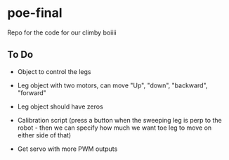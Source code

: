 # poe-final
Repo for the code for our climby boiiii

## To Do
* Object to control the legs
* Leg object with two motors, can move "Up", "down", "backward", "forward"
* Leg object should have zeros

* Calibration script (press a button when the sweeping leg is perp to the robot - then we can specify how much we want toe leg to move on either side of that)

* Get servo with more PWM outputs

